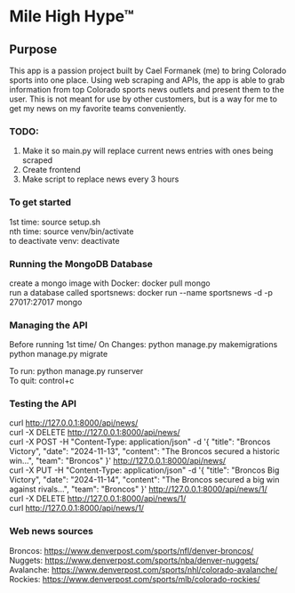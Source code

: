 # Mile High Hype™

## Purpose
This app is a passion project built by Cael Formanek (me) to bring Colorado sports into one place. Using web scraping and APIs, the app is able to grab information from top Colorado sports news outlets and present them to the user. This is not meant for use by other customers, but is a way for me to get my news on my favorite teams conveniently.

### TODO:
1. Make it so main.py will replace current news entries with ones being scraped
2. Create frontend
3. Make script to replace news every 3 hours

### To get started
1st time: source setup.sh <br>
nth time: source venv/bin/activate <br>
to deactivate venv: deactivate <br>

### Running the MongoDB Database
create a mongo image with Docker: docker pull mongo <br>
run a database called sportsnews: docker run --name sportsnews -d -p 27017:27017 mongo <br>

### Managing the API
Before running 1st time/ On Changes: 
python manage.py makemigrations <br>
python manage.py migrate <br>

To run: python manage.py runserver <br>
To quit: control+c

### Testing the API
curl http://127.0.0.1:8000/api/news/ <br>
curl -X DELETE http://127.0.0.1:8000/api/news/ <br>
curl -X POST -H "Content-Type: application/json" -d '{
    "title": "Broncos Victory",
    "date": "2024-11-13",
    "content": "The Broncos secured a historic win...",
    "team": "Broncos"
}' http://127.0.0.1:8000/api/news/ <br>
curl -X PUT -H "Content-Type: application/json" -d '{
    "title": "Broncos Big Victory",
    "date": "2024-11-14",
    "content": "The Broncos secured a big win against rivals...",
    "team": "Broncos"
}' http://127.0.0.1:8000/api/news/1/ <br>
curl -X DELETE http://127.0.0.1:8000/api/news/1/ <br>
curl http://127.0.0.1:8000/api/news/1/ <br>





### Web news sources
Broncos: https://www.denverpost.com/sports/nfl/denver-broncos/ <br>
Nuggets: https://www.denverpost.com/sports/nba/denver-nuggets/ <br>
Avalanche: https://www.denverpost.com/sports/nhl/colorado-avalanche/ <br> 
Rockies: https://www.denverpost.com/sports/mlb/colorado-rockies/ <br>

